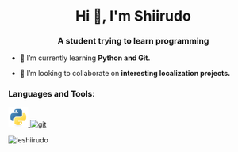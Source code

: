 <h1 align="center">Hi 👋, I'm Shiirudo</h1>
<h3 align="center">A student trying to learn programming</h3>


- 🌱 I’m currently learning **Python and Git.**

- 👯 I’m looking to collaborate on **interesting localization projects.**


<h3 align="left">Languages and Tools:</h3>
<p align="left"> <a href="https://www.python.org" target="_blank" rel="noreferrer"> <img src="https://raw.githubusercontent.com/devicons/devicon/master/icons/python/python-original.svg" alt="python" width="40" height="40"/> </a> <a href="https://git-scm.com/" target="_blank" rel="noreferrer"> <img src="https://www.vectorlogo.zone/logos/git-scm/git-scm-icon.svg" alt="git" width="40" height="40"/> </a> </p>
  

<p><img align="center" src="https://github-readme-stats.vercel.app/api/top-langs?username=leshiirudo&show_icons=true&locale=en&layout=compact" alt="leshiirudo" /></p>
